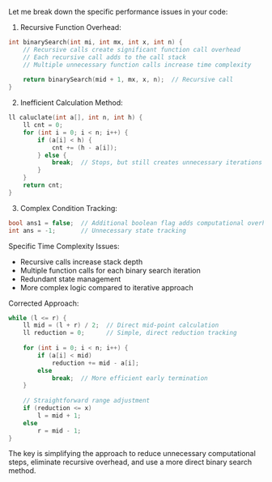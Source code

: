 Let me break down the specific performance issues in your code:

1. Recursive Function Overhead:

```cpp
int binarySearch(int mi, int mx, int x, int n) {
    // Recursive calls create significant function call overhead
    // Each recursive call adds to the call stack
    // Multiple unnecessary function calls increase time complexity
    
    return binarySearch(mid + 1, mx, x, n);  // Recursive call
}
```

2. Inefficient Calculation Method:

```cpp
ll caluclate(int a[], int n, int h) {
    ll cnt = 0;
    for (int i = 0; i < n; i++) {
        if (a[i] < h) {
            cnt += (h - a[i]);
        } else {
            break;  // Stops, but still creates unnecessary iterations
        }
    }
    return cnt;
}
```

3. Complex Condition Tracking:

```cpp
bool ans1 = false;  // Additional boolean flag adds computational overhead
int ans = -1;       // Unnecessary state tracking
```

Specific Time Complexity Issues:

- Recursive calls increase stack depth
- Multiple function calls for each binary search iteration
- Redundant state management
- More complex logic compared to iterative approach

Corrected Approach:

```cpp
while (l <= r) {
    ll mid = (l + r) / 2;  // Direct mid-point calculation
    ll reduction = 0;      // Simple, direct reduction tracking
    
    for (int i = 0; i < n; i++) {
        if (a[i] < mid)
            reduction += mid - a[i];
        else
            break;  // More efficient early termination
    }
    
    // Straightforward range adjustment
    if (reduction <= x)
        l = mid + 1;
    else
        r = mid - 1;
}
```

The key is simplifying the approach to reduce unnecessary computational steps, eliminate recursive overhead, and use a more direct binary search method.
